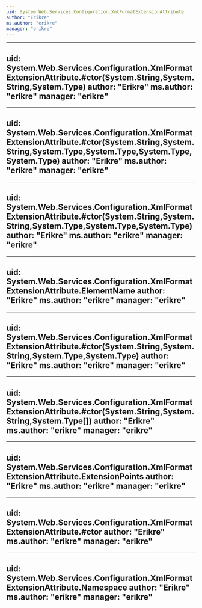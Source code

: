 ```yaml
---
uid: System.Web.Services.Configuration.XmlFormatExtensionAttribute
author: "Erikre"
ms.author: "erikre"
manager: "erikre"
---
```


---
uid: System.Web.Services.Configuration.XmlFormatExtensionAttribute.#ctor(System.String,System.String,System.Type)
author: "Erikre"
ms.author: "erikre"
manager: "erikre"
---

---
uid: System.Web.Services.Configuration.XmlFormatExtensionAttribute.#ctor(System.String,System.String,System.Type,System.Type,System.Type,System.Type)
author: "Erikre"
ms.author: "erikre"
manager: "erikre"
---

---
uid: System.Web.Services.Configuration.XmlFormatExtensionAttribute.#ctor(System.String,System.String,System.Type,System.Type,System.Type)
author: "Erikre"
ms.author: "erikre"
manager: "erikre"
---

---
uid: System.Web.Services.Configuration.XmlFormatExtensionAttribute.ElementName
author: "Erikre"
ms.author: "erikre"
manager: "erikre"
---

---
uid: System.Web.Services.Configuration.XmlFormatExtensionAttribute.#ctor(System.String,System.String,System.Type,System.Type)
author: "Erikre"
ms.author: "erikre"
manager: "erikre"
---

---
uid: System.Web.Services.Configuration.XmlFormatExtensionAttribute.#ctor(System.String,System.String,System.Type[])
author: "Erikre"
ms.author: "erikre"
manager: "erikre"
---

---
uid: System.Web.Services.Configuration.XmlFormatExtensionAttribute.ExtensionPoints
author: "Erikre"
ms.author: "erikre"
manager: "erikre"
---

---
uid: System.Web.Services.Configuration.XmlFormatExtensionAttribute.#ctor
author: "Erikre"
ms.author: "erikre"
manager: "erikre"
---

---
uid: System.Web.Services.Configuration.XmlFormatExtensionAttribute.Namespace
author: "Erikre"
ms.author: "erikre"
manager: "erikre"
---
